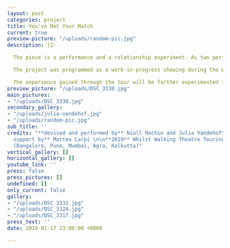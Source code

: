 ```yaml
---
layout: post
categories: project
title: You've Met Your Match
current: true
preview-picture: "/uploads/random-pic.jpg"
description: |2-

  The piece is a performance and a relationship experiment. As two performers strive towards a healthy match, there is a balanced weighting. But what happens if one pushes harder? If one doesn´t give resistance? Or one gives up? The performance is a physical research into the crash when you think you're on the same page as somebody, but not.

  The project was programmed as a work-in-progress showing during the Whilst Walking Theater Festival India from January to March 2019.

  The experience gained through the tour will be further experimented in the next research phase. Formally, it plays with a movement score, as well as moments of memory and the push and pull of everyday life. We play with fragmented light sources, which lets the audience experience an ambiguous sense of time in the character’s emotional journey.
preview_picture: "/uploads/DSC_3330.jpg"
main_pictures:
- "/uploads/DSC_3330.jpg"
secondary_gallery:
- "/uploads/julia-vandehof.jpg"
- "/uploads/random-pic.jpg"
sub_title: ''
credits: "**devised and performed by** Niall Machin and Julia Vandehof\n\n**technical
  support by** Matteo Carpi \n\n**2019** Whilst Walking Theatre Touring Festival India
  (Bangalore, Pune, Mumbai, Agra, Kalkutta)"
vertical_gallery: []
horizontal_gallery: []
youtube_link: ''
press: false
press_pictures: []
undefined: []
only_current: false
gallery:
- "/uploads/DSC_3332.jpg"
- "/uploads/DSC_3324.jpg"
- "/uploads/DSC_3317.jpg"
press_text: ''
date: 2019-01-17 23:00:00 +0000

---
```

